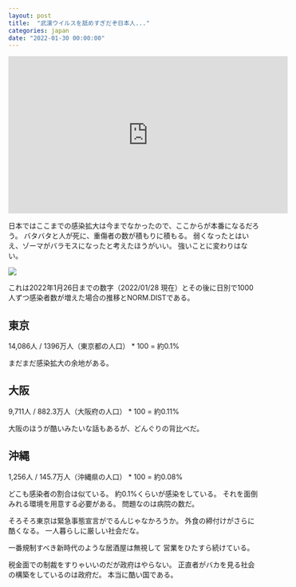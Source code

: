 ```yaml
---
layout: post
title:  "武漢ウイルスを舐めすぎだぞ日本人..."
categories: japan
date: "2022-01-30 00:00:00"
---
```


<div class="google">
<iframe width="560" height="315" src="https://www.youtube.com/embed/cBDfI_OuuqY" title="YouTube video player" frameborder="0" allow="accelerometer; autoplay; clipboard-write; encrypted-media; gyroscope; picture-in-picture" allowfullscreen></iframe>
</div>

日本ではここまでの感染拡大は今までなかったので、ここからが本番になるだろう。
バタバタと人が死に、重傷者の数が積もりに積もる。
弱くなったとはいえ、ゾーマがバラモスになったと考えたほうがいい。
強いことに変わりはない。


<div class="trim">
  <div class="trim__item">
    <a href="{{ site.url }}/assets/images/2022-01-30-report/09-14-16.png">
      <img class="one" src="{{ site.url }}/assets/thumbnail/2022-01-30-report/09-14-16.png">
    </a>
  </div>
</div>


これは2022年1月26日までの数字（2022/01/28 現在）とその後に日別で1000人ずつ感染者数が増えた場合の推移とNORM.DISTである。

## 東京

14,086人 / 1396万人（東京都の人口） * 100 = 約0.1%

まだまだ感染拡大の余地がある。

## 大阪

9,711人 / 882.3万人（大阪府の人口） * 100 = 約0.11%

大阪のほうが酷いみたいな話もあるが、どんぐりの背比べだ。

## 沖縄

1,256人 / 145.7万人（沖縄県の人口） * 100 = 約0.08%

どこも感染者の割合は似ている。
約0.1%くらいが感染をしている。
それを面倒みれる環境を用意する必要がある。
問題なのは病院の数だ。

そろそろ東京は緊急事態宣言がでるんじゃなかろうか。
外食の締付けがさらに酷くなる。
一人暮らしに厳しい社会だな。

一番規制すべき新時代のような居酒屋は無視して
営業をひたすら続けている。

税金面での制裁をすりゃいいのだが政府はやらない。
正直者がバカを見る社会の構築をしているのは政府だ。
本当に酷い国である。
